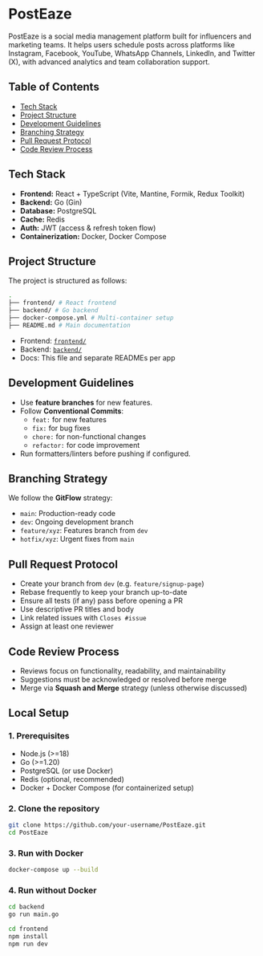 # PostEaze

PostEaze is a social media management platform built for influencers and marketing teams. It helps users schedule posts across platforms like Instagram, Facebook, YouTube, WhatsApp Channels, LinkedIn, and Twitter (X), with advanced analytics and team collaboration support.

## Table of Contents
- [Tech Stack](#tech-stack)
- [Project Structure](#project-structure)
- [Development Guidelines](#development-guidelines)
- [Branching Strategy](#branching-strategy)
- [Pull Request Protocol](#pull-request-protocol)
- [Code Review Process](#code-review-process)

## Tech Stack
- **Frontend:** React + TypeScript (Vite, Mantine, Formik, Redux Toolkit)
- **Backend:** Go (Gin)
- **Database:** PostgreSQL
- **Cache:** Redis
- **Auth:** JWT (access & refresh token flow)
- **Containerization:** Docker, Docker Compose

## Project Structure
The project is structured as follows:

```bash
.
├── frontend/ # React frontend
├── backend/ # Go backend
├── docker-compose.yml # Multi-container setup
├── README.md # Main documentation
```

- Frontend: [`frontend/`](./frontend)
- Backend: [`backend/`](./backend)
- Docs: This file and separate READMEs per app

## Development Guidelines
- Use **feature branches** for new features.
- Follow **Conventional Commits**:
  - `feat:` for new features
  - `fix:` for bug fixes
  - `chore:` for non-functional changes
  - `refactor:` for code improvement
- Run formatters/linters before pushing if configured.

## Branching Strategy
We follow the **GitFlow** strategy:
- `main`: Production-ready code
- `dev`: Ongoing development branch
- `feature/xyz`: Features branch from `dev`
- `hotfix/xyz`: Urgent fixes from `main`

## Pull Request Protocol
- Create your branch from `dev` (e.g. `feature/signup-page`)
- Rebase frequently to keep your branch up-to-date
- Ensure all tests (if any) pass before opening a PR
- Use descriptive PR titles and body
- Link related issues with `Closes #issue`
- Assign at least one reviewer

## Code Review Process
- Reviews focus on functionality, readability, and maintainability
- Suggestions must be acknowledged or resolved before merge
- Merge via **Squash and Merge** strategy (unless otherwise discussed)

## Local Setup

### 1. Prerequisites
- Node.js (>=18)
- Go (>=1.20)
- PostgreSQL (or use Docker)
- Redis (optional, recommended)
- Docker + Docker Compose (for containerized setup)

### 2. Clone the repository
```bash
git clone https://github.com/your-username/PostEaze.git
cd PostEaze
```

### 3. Run with Docker
```bash
docker-compose up --build
```

### 4. Run without Docker
```bash
cd backend
go run main.go

cd frontend
npm install
npm run dev
```
